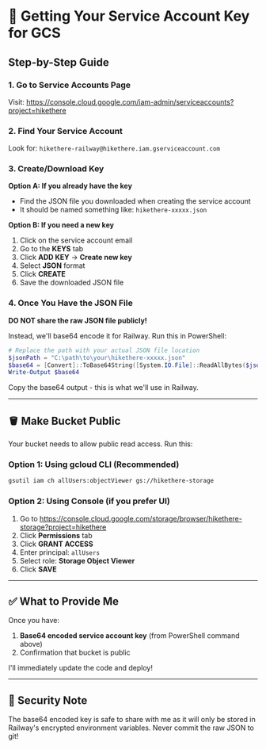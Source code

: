 # 🔑 Getting Your Service Account Key for GCS

## Step-by-Step Guide

### 1. Go to Service Accounts Page
Visit: https://console.cloud.google.com/iam-admin/serviceaccounts?project=hikethere

### 2. Find Your Service Account
Look for: `hikethere-railway@hikethere.iam.gserviceaccount.com`

### 3. Create/Download Key

**Option A: If you already have the key**
- Find the JSON file you downloaded when creating the service account
- It should be named something like: `hikethere-xxxxx.json`

**Option B: If you need a new key**
1. Click on the service account email
2. Go to the **KEYS** tab
3. Click **ADD KEY** → **Create new key**
4. Select **JSON** format
5. Click **CREATE**
6. Save the downloaded JSON file

### 4. Once You Have the JSON File

**DO NOT share the raw JSON file publicly!** 

Instead, we'll base64 encode it for Railway. Run this in PowerShell:

```powershell
# Replace the path with your actual JSON file location
$jsonPath = "C:\path\to\your\hikethere-xxxxx.json"
$base64 = [Convert]::ToBase64String([System.IO.File]::ReadAllBytes($jsonPath))
Write-Output $base64
```

Copy the base64 output - this is what we'll use in Railway.

---

## 🪣 Make Bucket Public

Your bucket needs to allow public read access. Run this:

### Option 1: Using gcloud CLI (Recommended)
```bash
gsutil iam ch allUsers:objectViewer gs://hikethere-storage
```

### Option 2: Using Console (if you prefer UI)
1. Go to https://console.cloud.google.com/storage/browser/hikethere-storage?project=hikethere
2. Click **Permissions** tab
3. Click **GRANT ACCESS**
4. Enter principal: `allUsers`
5. Select role: **Storage Object Viewer**
6. Click **SAVE**

---

## ✅ What to Provide Me

Once you have:
1. **Base64 encoded service account key** (from PowerShell command above)
2. Confirmation that bucket is public

I'll immediately update the code and deploy!

---

## 🚨 Security Note

The base64 encoded key is safe to share with me as it will only be stored in Railway's encrypted environment variables. Never commit the raw JSON to git!
